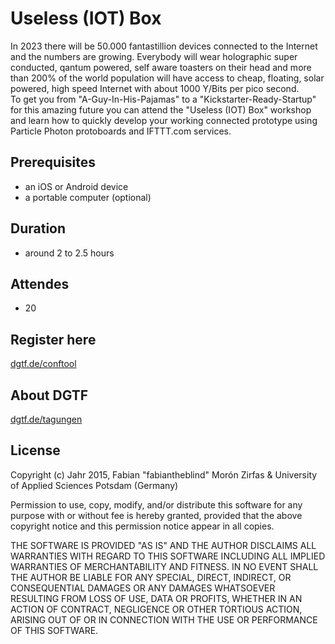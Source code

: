 # Useless (IOT) Box  

In 2023 there will be 50.000 fantastillion devices connected to the Internet and the numbers are growing. Everybody will wear holographic super conducted, qantum powered, self aware toasters on their head and more than 200% of the world population will have access to cheap, floating, solar powered, high speed Internet with about 1000 Y/Bits per pico second.  
To get you from "A-Guy-In-His-Pajamas" to a "Kickstarter-Ready-Startup" for this amazing future you can attend the "Useless (IOT) Box" workshop and learn how to quickly develop your working connected prototype using Particle Photon protoboards and IFTTT.com services.  

## Prerequisites  

- an iOS or Android device   
- a portable computer (optional)  

## Duration  

- around 2 to 2.5 hours  

## Attendes

- 20

## Register here  

[dgtf.de/conftool](http://www.dgtf.de/conftool/)


## About DGTF

[dgtf.de/tagungen](http://www.dgtf.de/tagungen)  

## License  

Copyright (c) Jahr 2015, Fabian "fabiantheblind" Morón Zirfas & University of Applied Sciences Potsdam (Germany)  
 
Permission to use, copy, modify, and/or distribute this software for any
purpose with or without fee is hereby granted, provided that the above
copyright notice and this permission notice appear in all copies.  

THE SOFTWARE IS PROVIDED "AS IS" AND THE AUTHOR DISCLAIMS ALL WARRANTIES
WITH REGARD TO THIS SOFTWARE INCLUDING ALL IMPLIED WARRANTIES OF
MERCHANTABILITY AND FITNESS. IN NO EVENT SHALL THE AUTHOR BE LIABLE FOR
ANY SPECIAL, DIRECT, INDIRECT, OR CONSEQUENTIAL DAMAGES OR ANY DAMAGES
WHATSOEVER RESULTING FROM LOSS OF USE, DATA OR PROFITS, WHETHER IN AN
ACTION OF CONTRACT, NEGLIGENCE OR OTHER TORTIOUS ACTION, ARISING OUT OF
OR IN CONNECTION WITH THE USE OR PERFORMANCE OF THIS SOFTWARE.  